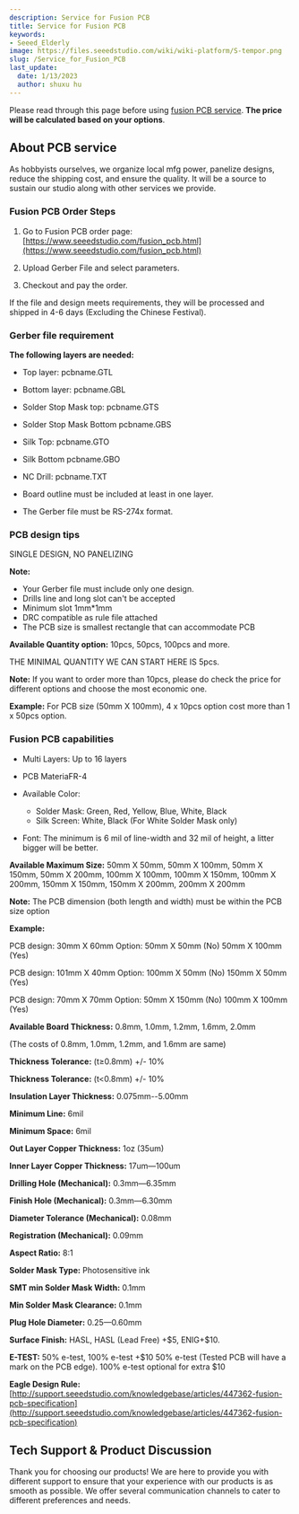 ```yaml
---
description: Service for Fusion PCB
title: Service for Fusion PCB
keywords:
- Seeed_Elderly
image: https://files.seeedstudio.com/wiki/wiki-platform/S-tempor.png
slug: /Service_for_Fusion_PCB
last_update:
  date: 1/13/2023
  author: shuxu hu
---
```


Please read through this page before using [fusion PCB service](https://www.seeedstudio.com/fusion_pcb.html). **The price will be calculated based on your options**.

## About PCB service

As hobbyists ourselves, we organize local mfg power, panelize designs, reduce the shipping cost, and ensure the quality. It will be a source to sustain our studio along with other services we provide.

### Fusion PCB Order Steps

1. Go to Fusion PCB order page: [https://www.seeedstudio.com/fusion_pcb.html](https://www.seeedstudio.com/fusion_pcb.html)

2. Upload Gerber File and select parameters.

3. Checkout and pay the order.

If the file and design meets requirements, they will be processed and shipped in 4-6 days (Excluding the Chinese Festival).

### Gerber file requirement

**The following layers are needed:**

- Top layer: pcbname.GTL
- Bottom layer: pcbname.GBL
- Solder Stop Mask top: pcbname.GTS
- Solder Stop Mask Bottom pcbname.GBS
- Silk Top: pcbname.GTO
- Silk Bottom pcbname.GBO
- NC Drill: pcbname.TXT
- Board outline must be included at least in one layer.

- The Gerber file must be RS-274x format.

### PCB design tips

SINGLE DESIGN, NO PANELIZING

**Note:**

- Your Gerber file must include only one design.
- Drills line and long slot can't be accepted
- Minimum slot 1mm*1mm
- DRC compatible as rule file attached
- The PCB size is smallest rectangle that can accommodate PCB

**Available Quantity option:** 10pcs, 50pcs, 100pcs and more.

THE MINIMAL QUANTITY WE CAN START HERE IS 5pcs.

**Note:** If you want to order more than 10pcs, please do check the price for different options and choose the most economic one.

**Example:**
For PCB size (50mm X 100mm), 4 x 10pcs option cost more than 1 x 50pcs option.

### Fusion PCB capabilities

- Multi Layers: Up to 16 layers

- PCB MateriaFR-4

- Available Color:
  - Solder Mask: Green, Red, Yellow, Blue, White, Black
  - Silk Screen: White, Black (For White Solder Mask only)

- Font: The minimum is 6 mil of line-width and 32 mil of height, a litter bigger will be better.

**Available Maximum Size:** 50mm X 50mm, 50mm X 100mm, 50mm X 150mm, 50mm X 200mm, 100mm X 100mm, 100mm X 150mm, 100mm X 200mm, 150mm X 150mm, 150mm X 200mm, 200mm X 200mm

**Note:** The PCB dimension (both length and width) must be within the PCB size option

**Example:**

PCB design: 30mm X 60mm   Option: 50mm X 50mm (No)   50mm X 100mm (Yes)

PCB design: 101mm X 40mm   Option: 100mm X 50mm (No)   150mm X 50mm (Yes)

PCB design: 70mm X 70mm   Option: 50mm X 150mm (No)   100mm X 100mm (Yes)

**Available Board Thickness:** 0.8mm, 1.0mm, 1.2mm, 1.6mm, 2.0mm

(The costs of 0.8mm, 1.0mm, 1.2mm, and 1.6mm are same)

**Thickness Tolerance:** (t≥0.8mm) +/- 10%

**Thickness Tolerance:** (t&lt;0.8mm) +/- 10%

**Insulation Layer Thickness:** 0.075mm--5.00mm

**Minimum Line:** 6mil

**Minimum Space:** 6mil

**Out Layer Copper Thickness:** 1oz (35um)

**Inner Layer Copper Thickness:** 17um—100um

**Drilling Hole (Mechanical):** 0.3mm—6.35mm

**Finish Hole (Mechanical):** 0.3mm—6.30mm

**Diameter Tolerance (Mechanical):** 0.08mm

**Registration (Mechanical):** 0.09mm

**Aspect Ratio:** 8:1

**Solder Mask Type:** Photosensitive ink

**SMT min Solder Mask Width:** 0.1mm

**Min Solder Mask Clearance:** 0.1mm

**Plug Hole Diameter:** 0.25—0.60mm

**Surface Finish:** HASL, HASL (Lead Free) +\$5, ENIG+\$10.

**E-TEST:** 50% e-test, 100% e-test +\$10
50% e-test (Tested PCB will have a mark on the PCB edge).
100% e-test optional for extra \$10

**Eagle Design Rule:** [http://support.seeedstudio.com/knowledgebase/articles/447362-fusion-pcb-specification](http://support.seeedstudio.com/knowledgebase/articles/447362-fusion-pcb-specification)

## Tech Support & Product Discussion

Thank you for choosing our products! We are here to provide you with different support to ensure that your experience with our products is as smooth as possible. We offer several communication channels to cater to different preferences and needs.

<div className="button_tech_support_container">
<a href="https://forum.seeedstudio.com/" className="button_forum"></a>
<a href="https://www.seeedstudio.com/contacts" className="button_email"></a>
</div>

<div className="button_tech_support_container">
<a href="https://discord.gg/eWkprNDMU7" className="button_discord"></a>
<a href="https://github.com/Seeed-Studio/wiki-documents/discussions/69" className="button_discussion"></a>
</div>
